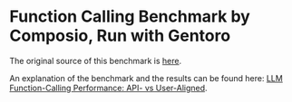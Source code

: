 # Function Calling Benchmark by Composio, Run with Gentoro

The original source of this benchmark is [here](https://github.com/ComposioHQ/Composio-Function-Calling-Benchmark/blob/master/README.md).

An explanation of the benchmark and the results can be found here:
[LLM Function-Calling Performance: API- vs User-Aligned](https://medium.com/@patc888/api-vs-user-aligned-functions-performance-evaluation-9f4487ce035a).
